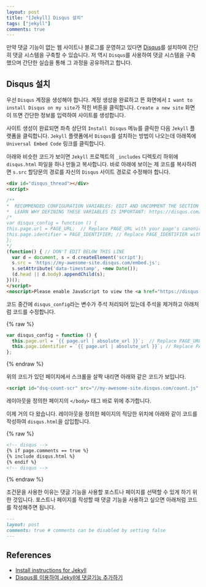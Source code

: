```yaml
---
layout: post
title: "[Jekyll] Disqus 설치"
tags: ["jekyll"]
comments: true
---
```


만약 댓글 기능이 없는 웹 사이트나 블로그를 운영하고 있다면 [Disqus](https://disqus.com/)를 설치하여 간단히 댓글 시스템을 구축할 수 있습니다. 저 역시 `Disqus`를 사용하여 댓글 시스템을 구축했으며 간단한 실습을 통해 그 과정을 공유하려고 합니다.

## Disqus 설치

우선 `Disqus` 계정을 생성해야 합니다. 계정 생성을 완료하고 뜬 화면에서 `I want to install Disqus on my site`가 적힌 버튼을 클릭합니다. `Create a new site` 화면이 뜨면 간단한 정보를 입력하여 사이트를 생성합니다.

사이트 생성이 완료되면 좌측 상단의 `Install Disqus` 메뉴를 클릭한 다음 `Jekyll` 플랫폼을 클릭합니다. `Jekyll` 플랫폼에서 `Disqus`를 설치하는 방법이 나오는데 아래쪽에 `Universal Embed Code` 링크를 클릭합니다.

아래와 비슷한 코드가 보이면 `Jekyll` 프로젝트의 `_includes` 디렉토리 하위에 `disqus.html` 파일을 하나 만들고 복사합니다. 바로 아래에 보이는 제 코드를 복사하려면 `s.src` 할당문의 경로를 자신의 `Disqus` 사이트 경로로 수정해야 합니다.

```html
<div id="disqus_thread"></div>
<script>

/**
*  RECOMMENDED CONFIGURATION VARIABLES: EDIT AND UNCOMMENT THE SECTION BELOW TO INSERT DYNAMIC VALUES FROM YOUR PLATFORM OR CMS.
*  LEARN WHY DEFINING THESE VARIABLES IS IMPORTANT: https://disqus.com/admin/universalcode/#configuration-variables*/
/*
var disqus_config = function () {
this.page.url = PAGE_URL;  // Replace PAGE_URL with your page's canonical URL variable
this.page.identifier = PAGE_IDENTIFIER; // Replace PAGE_IDENTIFIER with your page's unique identifier variable
};
*/
(function() { // DON'T EDIT BELOW THIS LINE
  var d = document, s = d.createElement('script');
  s.src = 'https://my-awesome-site.disqus.com/embed.js';
  s.setAttribute('data-timestamp', +new Date());
  (d.head || d.body).appendChild(s);
})();
</script>
<noscript>Please enable JavaScript to view the <a href="https://disqus.com/?ref_noscript">comments powered by Disqus.</a></noscript>
```

코드 중간에 `disqus_config`라는 변수가 주석 처리되어 있는데 주석을 제거하고 아래처럼 코드를 수정합니다.

{% raw %}
```js
var disqus_config = function () {
  this.page.url = `{{ page.url | absolute_url }}`;  // Replace PAGE_URL with your page's canonical URL variable
  this.page.identifier = `{{ page.url | absolute_url }}`; // Replace PAGE_IDENTIFIER with your page's unique identifier variable
};
```
{% endraw %}

위의 코드가 있던 페이지에서 스크롤을 살짝 내리면 아래와 같은 코드가 보입니다.

```html
<script id="dsq-count-scr" src="//my-awesome-site.disqus.com/count.js" async></script>
```

레이아웃을 정의한 페이지의 `</body>` 태그 바로 위에 추가합니다.

이제 거의 다 왔습니다. 레이아웃을 정의한 페이지의 적당한 위치에 아래와 같이 코드를 작성하여 `disqus.html`을 삽입합니다.

{% raw %}
```html
<!-- disqus -->
{% if page.comments == true %}
{% include disqus.html %}
{% endif %}
<!-- disqus -->
```
{% endraw %}

조건문을 사용한 이유는 댓글 기능을 사용할 포스트나 페이지를 선택할 수 있게 하기 위한 것입니다. 포스트나 페이지를 작성할 때 댓글 기능을 사용하고 싶으면 아래처럼 코드를 작성해주면 됩니다.

```markdown
---
layout: post
comments: true # comments can be disabled by setting false
---
```

## References

- [Install instructions for Jekyll](https://disqus.com/admin/install/platforms/jekyll/)
- [Disqus를 이용하여 Jekyll에 댓글기능 추가하기](https://17billion.github.io/jekyll/disqus/reply/2017/06/01/jekyll_disqus.html)
